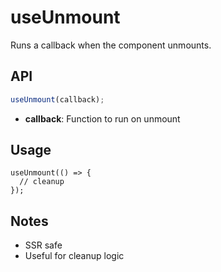 # useUnmount

Runs a callback when the component unmounts.

## API
```ts
useUnmount(callback);
```
- **callback**: Function to run on unmount

## Usage
```tsx
useUnmount(() => {
  // cleanup
});
```

## Notes
- SSR safe
- Useful for cleanup logic
